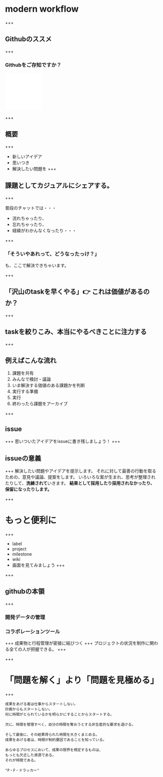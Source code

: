 # modern workflow
+++
## Githubのススメ
+++
### Githubをご存知ですか？

<div class="center fit">

![github mark](assets/img/gh_mark.png)

</div>

+++
## 概要
+++
- 新しいアイデア
- 思いつき
- 解決したい問題を
+++
## 課題としてカジュアルにシェアする。
+++

普段のチャットでは・・・
- 流れちゃったり、
- 忘れちゃったり、
- 経緯がわかんなくなったり・・・

+++
### 「そういやあれって、どうなったっけ？」
も、ここで解決できちゃいます。

+++
## 「沢山のtaskを早くやる」👉 これは価値があるのか？
+++
## taskを絞りこみ、本当にやるべきことに注力する
+++

## 例えばこんな流れ
1. 課題を共有
1. みんなで検討・議論
1. いま解決する価値のある課題かを判断
1. 実行する準備
1. 実行
1. 終わったら課題をアーカイブ


+++
## issue
+++
思いついたアイデアをissueに書き残しましょう！
+++
## issueの意義
+++
解決したい問題やアイデアを提示します。
それに対して最善の行動を取るための、意見や議論、提案をします。
いろいろな案が生まれ、思考が整理されたりして、**洗練されて**いきます。
**結果として採用したり採用されなかったり、保留になったりします。**


+++
# もっと便利に
+++
- label
- project
- milestone
- wiki
- 画面を見てみましょう
+++




+++
## githubの本領
+++
### 開発データの管理
### コラボレーションツール
+++
成果物と行程管理が密接に結びつく
+++
プロジェクトの状況を制作に関わる全ての人が把握できる。
+++




+++
# 「問題を解く」より「問題を見極める」
+++

```
成果をあげる者は仕事からスタートしない。
計画からもスタートしない。
何に時間がとられているかを明らかにすることからスタートする。

次に、時間を管理すべく、自分の時間を奪おうとする非生産的な要求を退ける。

そして最後に、その結果得られた時間を大きくまとめる。
成果をあげる者は、時間が制約要因であることを知っている。

あらゆるプロセスにおいて、成果の限界を規定するものは、
もっとも欠乏した資源である。
それが時間である。

"P・F・ドラッカー"
```
